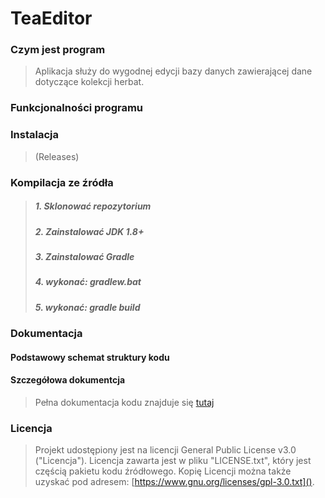 # TeaEditor
### Czym jest program
> Aplikacja służy do wygodnej edycji bazy danych zawierającej dane dotyczące kolekcji herbat.
### Funkcjonalności programu
### Instalacja
> (Releases)
### Kompilacja ze źródła
> ##### 1. Sklonować repozytorium
> ##### 2. Zainstalować JDK 1.8+
> ##### 3. Zainstalować Gradle
> ##### 4. wykonać: gradlew.bat
> ##### 5. wykonać: gradle build
### Dokumentacja
#### Podstawowy schemat struktury kodu
#### Szczegółowa dokumentcja
> Pełna dokumentacja kodu znajduje się [tutaj](https://rubynaxela.github.io/TeaEditor/doc/)
### Licencja
> Projekt udostępiony jest na licencji General Public License v3.0 ("Licencja"). Licencja zawarta jest w pliku "LICENSE.txt",
> który jest częścią pakietu kodu źródłowego. Kopię Licencji można także uzyskać pod adresem:
> [https://www.gnu.org/licenses/gpl-3.0.txt]().